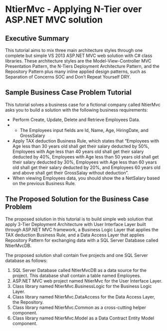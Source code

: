 # NtierMvc - Applying N-Tier over ASP.NET MVC solution

## Executive Summary

This tutorial aims to mix three main architecture styles through one complete but simple VS 2013 ASP.NET MVC web solution with C# class libraries. These architecture styles are the Model-View-Controller MVC Presentation Pattern, the N-Tiers Deployment Architecture Pattern, and the Repository Pattern plus many inline applied design patterns, such as Separation of Concerns SOC and Don’t Repeat Yourself DRY.

## Sample Business Case Problem Tutorial

This tutorial solves a business case for a fictional company called NtierMvc asks you to build a solution with the following business requirements:

* Perform Create, Update, Delete and Retrieve Employees Data.
* * The Employees input fields are Id, Name, Age, HiringDate, and GrossSalary
* Apply TAX deduction Business Rule, which states that “Employees with Age less than 30 years old shall get their salary deducted by 50%, Employees with Age less than 40 years old shall get their salary deducted by 40%, Employees with Age less than 50 years old shall get their salary deducted by 30%, Employees with Age less than 60 years old shall get their salary deducted by 20%, and Employees 60 years old and above shall get their GrossSalay without deduction”.
* When viewing Employees data, you should show the a NetSalary based on the previous Business Rule.

## The Proposed Solution for the Business Case Problem

The proposed solution in this tutorial is to build simple web solution that apply 3-Tier Deployment Architecture with User Interface Layer built through ASP.NET MVC framework, a Business Logic Layer that applies the TAX deduction Business Rule, and a Data Access Layer that applies Repository Pattern for exchanging data with a SQL Server Database called NtierMvcDB. 

The proposed solution shall contain five projects and one SQL Server database as follows:
1.	SQL Server Database called NtierMvcDB as a data source for the project. This database shall contain a table named Employees.
2.	ASP.NET MVC web project named NtierMvc for the User Interface Layer.
3.	Class library named NtierMvc.BusinessLogic for the Business Logic Layer.
4.	Class library named NtierMvc.DataAccess for the Data Access Layer, the Repository.
5.	Class library named NtierMvc.Common as a cross-cutting helper component.
6.	Class library named NtierMvc.Model as a Data Contract Entity Model component.
